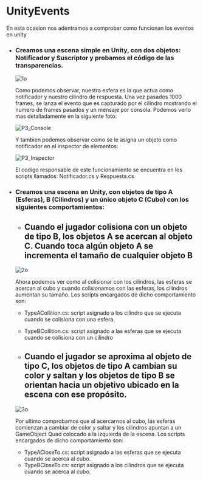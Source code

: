 # UnityEvents

En esta ocasion nos adentramos a comprobar como funcionan los eventos en unity

* ### Creamos una escena simple en Unity, con dos objetos: Notificador y Suscriptor y probamos el código de las transparencias.

  ![1o](https://user-images.githubusercontent.com/72491269/198439717-7e586f93-cb95-406d-96b9-149237d592cd.gif)

  Como podemos observar, nuestra esfera es la que actua como notificador y nuestro cilindro de respuesta. Una vez pasados 1000 frames, se lanza el evento que es capturado por el cilindro mostrando el numero de frames pasados y un mensaje por consola. Podemos verlo mas detalladamente en la siguiente foto:
  
  ![P3_Console](https://user-images.githubusercontent.com/72491269/198441182-14d7e299-f332-479c-b267-1cb547e6347e.PNG)
  
  Y tambien podemos observar como se le asigna un objeto como notificador en el inspector de elementos:
  
  ![P3_Inspector](https://user-images.githubusercontent.com/72491269/198443921-80f02467-135d-4369-9720-b9e7000d03a8.PNG)

  El codigo responsable de este funcionamiento se encuentra en los scripts llamados: Notificador.cs y Respuesta.cs
  
* ### Creamos una escena en Unity, con objetos de tipo A (Esferas), B (Cilindros) y un único objeto C (Cubo) con los siguientes comportamientos:

  * ## Cuando el jugador colisiona con un objeto de tipo B, los objetos A se acercan al objeto C. Cuando toca algún objeto A se incrementa el tamaño de cualquier objeto B
  ![2o](https://user-images.githubusercontent.com/72491269/198443444-459911e3-80f8-4fed-8187-3293eee233b4.gif)
  
  Ahora podemos ver como al colisionar con los cilindros, las esferas se acercan al cubo y cuando colisionamos con las esferas, los cilindros aumentan su tamaño.
  Los scripts encargados de dicho comportamiento son:
    * TypeACollition.cs: script asignado a los cilindro que se ejecuta cuando se colisiona con una esfera.
    * TypeBCollition.cs: script asignado a las esferas que se ejecuta cuando se colisiona con un cilindro
  
  * ## Cuando el jugador se aproxima al objeto de tipo C, los objetos de tipo A cambian su color y saltan y los objetos de tipo B se orientan hacia un objetivo ubicado en la escena con ese propósito.
  
  ![3o](https://user-images.githubusercontent.com/72491269/198444637-a50ab717-10b6-47a8-9ce7-c547c9a05397.gif)

  Por ultimo comprobamos que al acercarnos al cubo, las esferas comienzan a cambiar de color y saltar y los cilindros apuntan a un GameObject Quad colocado a la izquierda de la escena.
  Los scripts encargados de dicho comportamiento son:
    * TypeACloseTo.cs: script asignado a las esferas que se ejecuta cuando se acerca al cubo.
    * TypeBCloseTo.cs: script asignado a los cilindros que se ejecuta cuando se acerca al cubo.
